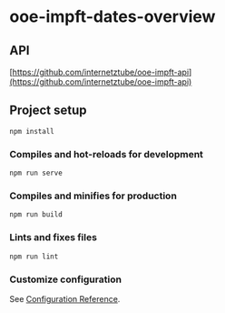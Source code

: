 # ooe-impft-dates-overview

## API
[https://github.com/internetztube/ooe-impft-api](https://github.com/internetztube/ooe-impft-api)

## Project setup
```
npm install
```

### Compiles and hot-reloads for development
```
npm run serve
```

### Compiles and minifies for production
```
npm run build
```

### Lints and fixes files
```
npm run lint
```

### Customize configuration
See [Configuration Reference](https://cli.vuejs.org/config/).

